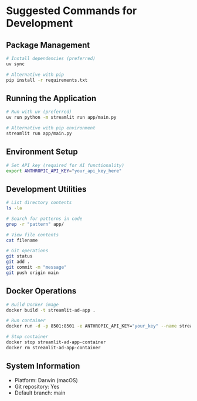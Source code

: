 # Suggested Commands for Development

## Package Management
```bash
# Install dependencies (preferred)
uv sync

# Alternative with pip
pip install -r requirements.txt
```

## Running the Application
```bash
# Run with uv (preferred)
uv run python -m streamlit run app/main.py

# Alternative with pip environment
streamlit run app/main.py
```

## Environment Setup
```bash
# Set API key (required for AI functionality)
export ANTHROPIC_API_KEY="your_api_key_here"
```

## Development Utilities
```bash
# List directory contents
ls -la

# Search for patterns in code
grep -r "pattern" app/

# View file contents
cat filename

# Git operations
git status
git add .
git commit -m "message"
git push origin main
```

## Docker Operations
```bash
# Build Docker image
docker build -t streamlit-ad-app .

# Run container
docker run -d -p 8501:8501 -e ANTHROPIC_API_KEY="your_key" --name streamlit-ad-app-container streamlit-ad-app

# Stop container
docker stop streamlit-ad-app-container
docker rm streamlit-ad-app-container
```

## System Information
- Platform: Darwin (macOS)
- Git repository: Yes
- Default branch: main